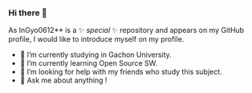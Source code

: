 ### Hi there 👋

As InGyo0612** is a ✨ _special_ ✨ repository and appears on my GitHub profile, I would like to introduce myself on my profile. 
- 🔭 I’m currently studying in Gachon University.
- 🌱 I’m currently learning Open Source SW.
- 🤔 I’m looking for help with my friends who study this subject.
- 💬 Ask me about anything !

